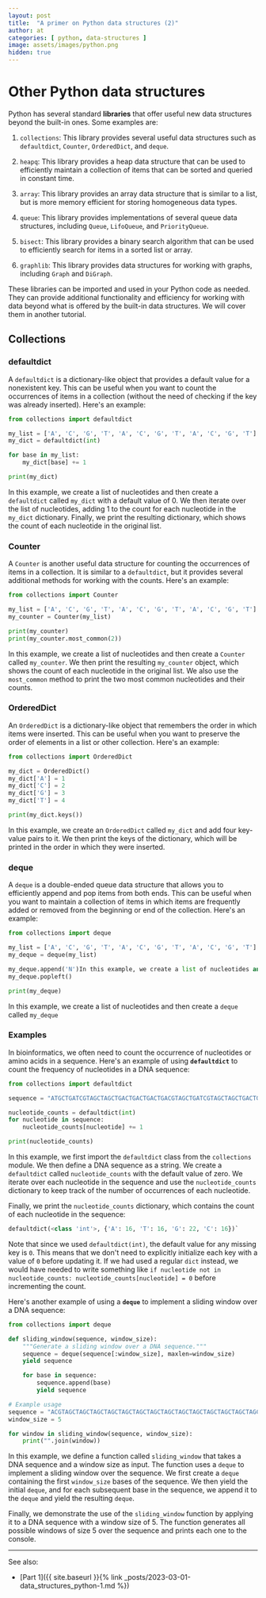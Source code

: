 ```yaml
---
layout: post
title:  "A primer on Python data structures (2)"
author: at
categories: [ python, data-structures ]
image: assets/images/python.png
hidden: true
---
```



# Other Python data structures

Python has several standard **libraries** that offer useful new data structures beyond the built-in ones. Some examples are:

1. `collections`: This library provides several useful data structures such as `defaultdict`, `Counter`, `OrderedDict`, and `deque`.
    
2. `heapq`: This library provides a heap data structure that can be used to efficiently maintain a collection of items that can be sorted and queried in constant time.
    
3. `array`: This library provides an array data structure that is similar to a list, but is more memory efficient for storing homogeneous data types.
    
4. `queue`: This library provides implementations of several queue data structures, including `Queue`, `LifoQueue`, and `PriorityQueue`.
    
5. `bisect`: This library provides a binary search algorithm that can be used to efficiently search for items in a sorted list or array.
    
6. `graphlib`: This library provides data structures for working with graphs, including `Graph` and `DiGraph`.

These libraries can be imported and used in your Python code as needed. They can provide additional functionality and efficiency for working with data beyond what is offered by the built-in data structures. We will cover them in another tutorial.

## Collections 

### defaultdict

A `defaultdict` is a dictionary-like object that provides a default value for a nonexistent key. 
This can be useful when you want to count the occurrences of items in a collection (without the need of checking if the key was already inserted).
Here's an example:

```python
from collections import defaultdict

my_list = ['A', 'C', 'G', 'T', 'A', 'C', 'G', 'T', 'A', 'C', 'G', 'T']
my_dict = defaultdict(int)

for base in my_list:
    my_dict[base] += 1

print(my_dict)
```

In this example, we create a list of nucleotides and then create a `defaultdict` called `my_dict` with a default value of 0. We then iterate over the list of nucleotides, adding 1 to the count for each nucleotide in the `my_dict` dictionary. Finally, we print the resulting dictionary, which shows the count of each nucleotide in the original list.

### Counter

A `Counter` is another useful data structure for counting the occurrences of items in a collection. It is similar to a `defaultdict`, but it provides several additional methods for working with the counts. Here's an example:

```python
from collections import Counter

my_list = ['A', 'C', 'G', 'T', 'A', 'C', 'G', 'T', 'A', 'C', 'G', 'T']
my_counter = Counter(my_list)

print(my_counter)
print(my_counter.most_common(2))
```

In this example, we create a list of nucleotides and then create a `Counter` called `my_counter`. We then print the resulting `my_counter` object, which shows the count of each nucleotide in the original list. We also use the `most_common` method to print the two most common nucleotides and their counts.

### OrderedDict

An `OrderedDict` is a dictionary-like object that remembers the order in which items were inserted. This can be useful when you want to preserve the order of elements in a list or other collection. Here's an example:

```python
from collections import OrderedDict

my_dict = OrderedDict()
my_dict['A'] = 1
my_dict['C'] = 2
my_dict['G'] = 3
my_dict['T'] = 4

print(my_dict.keys())
```

In this example, we create an `OrderedDict` called `my_dict` and add four key-value pairs to it. We then print the keys of the dictionary, which will be printed in the order in which they were inserted.

### deque

A `deque` is a double-ended queue data structure that allows you to efficiently append and pop items from both ends. This can be useful when you want to maintain a collection of items in which items are frequently added or removed from the beginning or end of the collection. Here's an example:

```python
from collections import deque

my_list = ['A', 'C', 'G', 'T', 'A', 'C', 'G', 'T', 'A', 'C', 'G', 'T']
my_deque = deque(my_list)

my_deque.append('N')In this example, we create a list of nucleotides and then create a `deque` called `my_deque`
my_deque.popleft()

print(my_deque)
```

In this example, we create a list of nucleotides and then create a `deque` called `my_deque`

### Examples

In bioinformatics, we often need to count the occurrence of nucleotides or amino acids in a sequence. 
Here's an example of using **`defaultdict`** to count the frequency of nucleotides in a DNA sequence:

```python
from collections import defaultdict

sequence = "ATGCTGATCGTAGCTAGCTGACTGACTGACTGACGTAGCTGATCGTAGCTAGCTGACTGACTGACTGACGTAGCTGATCGTAGCTAGCTGACTGACTGACTGACG"

nucleotide_counts = defaultdict(int)
for nucleotide in sequence:
    nucleotide_counts[nucleotide] += 1

print(nucleotide_counts)
```

In this example, we first import the `defaultdict` class from the `collections` module. We then define a DNA sequence as a string. We create a `defaultdict` called `nucleotide_counts` with the default value of zero. We iterate over each nucleotide in the sequence and use the `nucleotide_counts` dictionary to keep track of the number of occurrences of each nucleotide.

Finally, we print the `nucleotide_counts` dictionary, which contains the count of each nucleotide in the sequence:

```python
defaultdict(<class 'int'>, {'A': 16, 'T': 16, 'G': 22, 'C': 16})` 
```

Note that since we used `defaultdict(int)`, the default value for any missing key is `0`. This means that we don't need to explicitly initialize each key with a value of `0` before updating it. If we had used a regular `dict` instead, we would have needed to write something like `if nucleotide not in nucleotide_counts: nucleotide_counts[nucleotide] = 0` before incrementing the count.

Here's another example of using a **`deque`** to implement a sliding window over a DNA sequence:

```python
from collections import deque

def sliding_window(sequence, window_size):
    """Generate a sliding window over a DNA sequence."""
    sequence = deque(sequence[:window_size], maxlen=window_size)
    yield sequence

    for base in sequence:
        sequence.append(base)
        yield sequence

# Example usage
sequence = "ACGTAGCTAGCTAGCTAGCTAGCTAGCTAGCTAGCTAGCTAGCTAGCTAGCTAGCTAGCTAGCTAGCTAGCTAGCTAGCTAGCTAGCT"
window_size = 5

for window in sliding_window(sequence, window_size):
    print("".join(window))
```

In this example, we define a function called `sliding_window` that takes a DNA sequence and a window size as input. The function uses a `deque` to implement a sliding window over the sequence. We first create a `deque` containing the first `window_size` bases of the sequence. We then yield the initial `deque`, and for each subsequent base in the sequence, we append it to the `deque` and yield the resulting `deque`.

Finally, we demonstrate the use of the `sliding_window` function by applying it to a DNA sequence with a window size of 5. The function generates all possible windows of size 5 over the sequence and prints each one to the console.


---

See also:

* [Part 1]({{ site.baseurl }}{% link _posts/2023-03-01-data_structures_python-1.md %})
